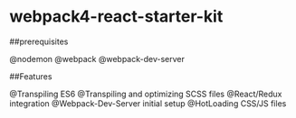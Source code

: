 # webpack4-react-starter-kit

##prerequisites

@nodemon
@webpack
@webpack-dev-server

##Features

@Transpiling ES6
@Transpiling and optimizing SCSS files
@React/Redux integration
@Webpack-Dev-Server initial setup
@HotLoading CSS/JS files 
